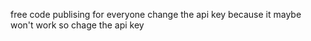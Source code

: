 free code publising for everyone
change the api key because it maybe won't work so chage the api key 
